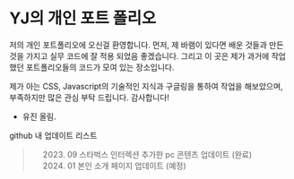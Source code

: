 # YJ의 개인 포트 폴리오
저의 개인 포트폴리오에 오신걸 환영합니다.
먼저, 제 바램이 있다면 배운 것들과 만든 것을 가지고 실무 코드에 잘 적용 되었음 좋겠습니다.
그리고 이 곳은 제가 과거에 작업했던 포트폴리오들의 코드가 모여 있는 장소입니다. 

제가 아는 CSS, Javascript의 기술적인 지식과 구글링을 통하여 작업을 해보았으며,
부족하지만 많은 관심 부탁 드립니다. 감사합니다!

- 유진 올림.

github 내 업데이트 리스트
>> 2023. 09 스타벅스 인터렉션 추가한 pc 콘텐츠 업데이트 (완료) <br/>
>> 2025. 01 본인 소개 페이지 업데이트 (예정)


